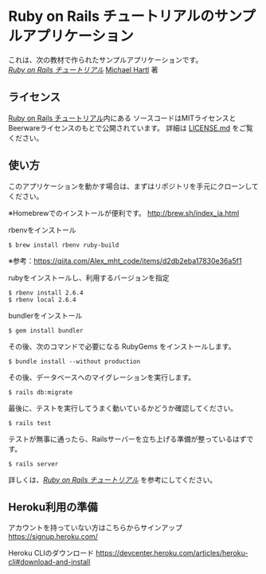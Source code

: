 # Ruby on Rails チュートリアルのサンプルアプリケーション

これは、次の教材で作られたサンプルアプリケーションです。   
[*Ruby on Rails チュートリアル*](https://railstutorial.jp/)
[Michael Hartl](http://www.michaelhartl.com/) 著

## ライセンス

[Ruby on Rails チュートリアル](https://railstutorial.jp/)内にある
ソースコードはMITライセンスとBeerwareライセンスのもとで公開されています。
詳細は [LICENSE.md](LICENSE.md) をご覧ください。

## 使い方

このアプリケーションを動かす場合は、まずはリポジトリを手元にクローンしてください。

※Homebrewでのインストールが便利です。
http://brew.sh/index_ja.html

rbenvをインストール

```
$ brew install rbenv ruby-build
```
※参考：https://qiita.com/Alex_mht_code/items/d2db2eba17830e36a5f1

rubyをインストールし、利用するバージョンを指定

```
$ rbenv install 2.6.4
$ rbenv local 2.6.4
```

bundlerをインストール

```
$ gem install bundler
```

その後、次のコマンドで必要になる RubyGems をインストールします。

```
$ bundle install --without production
```

その後、データベースへのマイグレーションを実行します。

```
$ rails db:migrate
```

最後に、テストを実行してうまく動いているかどうか確認してください。

```
$ rails test
```

テストが無事に通ったら、Railsサーバーを立ち上げる準備が整っているはずです。

```
$ rails server
```

詳しくは、[*Ruby on Rails チュートリアル*](https://railstutorial.jp/)
を参考にしてください。

## Heroku利用の準備

アカウントを持っていない方はこちらからサインアップ
https://signup.heroku.com/

Heroku CLIのダウンロード
https://devcenter.heroku.com/articles/heroku-cli#download-and-install
